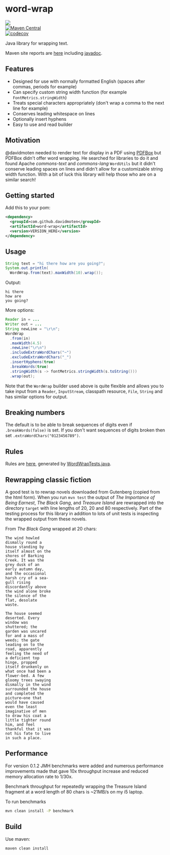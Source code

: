 # word-wrap
<a href="https://travis-ci.org/davidmoten/word-wrap"><img src="https://travis-ci.org/davidmoten/word-wrap.svg"/></a><br/>
[![Maven Central](https://maven-badges.herokuapp.com/maven-central/com.github.davidmoten/word-wrap/badge.svg?style=flat)](https://maven-badges.herokuapp.com/maven-central/com.github.davidmoten/word-wrap)<br/>
[![codecov](https://codecov.io/gh/davidmoten/word-wrap/branch/master/graph/badge.svg)](https://codecov.io/gh/davidmoten/word-wrap)

Java library for wrapping text.

Maven site reports are [here](https://davidmoten.github.io/word-wrap) including [javadoc](https://davidmoten.github.io/word-wrap/apidocs/index.html).

## Features
* Designed for use with normally formatted English (spaces after commas, periods for example)
* Can specify custom string width function (for example `FontMetrics.stringWidth`)
* Treats special characters appropriately (don't wrap a comma to the next line for example)
* Conserves leading whitespace on lines
* Optionally insert hyphens
* Easy to use and read builder

## Motivation
@davidmoten needed to render text for display in a PDF using [PDFBox](https://pdfbox.apache.org/) but PDFBox didn't offer word wrapping. He searched for libraries to do it and found Apache *commons-text* and *commons-lang* `WordUtils` but it didn't conserve leading spaces on lines and didn't allow for a customizable string width function. With a bit of luck this library will help those who are on a similar search!

## Getting started
Add this to your pom:

```xml
<dependency>
  <groupId>com.github.davidmoten</groupId>
  <artifactId>word-wrap</artifactId>
  <version>VERSION_HERE</version>
</dependency>
```

## Usage
```java
String text = "hi there how are you going?";
System.out.println(
  WordWrap.from(text).maxWidth(10).wrap());
```
Output:
```
hi there
how are
you going?
```
More options:

```java
Reader in = ...
Writer out = ...
String newLine = "\r\n";
WordWrap
  .from(in)
  .maxWidth(4.5)
  .newLine("\r\n")
  .includeExtraWordChars("~")
  .excludeExtraWordChars("_")
  .insertHyphens(true)
  .breakWords(true)
  .stringWidth(s -> fontMetrics.stringWidth(s.toString()))
  .wrap(out);
```

Note that the `WordWrap` builder used above is quite flexible and allows you to take input from a `Reader`, `InputStream`, classpath resource, `File`, `String` and has similar options for output.

## Breaking numbers
The default is to be able to break sequences of digits even if `.breakWords(false)` is set. If you don't want sequences of digits broken then set `.extraWordChars("0123456789")`.

## Rules
Rules are [here](https://github.com/davidmoten/word-wrap/blob/master/src/docs/rules.md), generated by [WordWrapTests.java](https://github.com/davidmoten/word-wrap/blob/master/src/test/java/org/davidmoten/text/utils/WordWrapTest.java).

## Rewrapping classic fiction
A good test is to rewrap novels downloaded from Gutenberg (copied from the html form). When you run `mvn test` the output of *The Importance of Being Earnest*, *The Black Gang*, and *Treasure Island* are rewrapped into the directory `target` with line lengths of 20, 20 and 80 respectively. Part of the testing process for this library in addition to lots of unit tests is inspecting the wrapped output from these novels.

From *The Black Gang* wrapped at 20 chars:

```
The wind howled
dismally round a
house standing by
itself almost on the
shores of Barking
Creek. It was the
grey dusk of an
early autumn day,
and the occasional
harsh cry of a sea-
gull rising
discordantly above
the wind alone broke
the silence of the
flat, desolate
waste.

The house seemed
deserted. Every
window was
shuttered; the
garden was uncared
for and a mass of
weeds; the gate
leading on to the
road, apparently
feeling the need of
a deficient top
hinge, propped
itself drunkenly on
what once had been a
flower-bed. A few
gloomy trees swaying
dismally in the wind
surrounded the house
and completed the
picture—one that
would have caused
even the least
imaginative of men
to draw his coat a
little tighter round
him, and feel
thankful that it was
not his fate to live
in such a place.
```

## Performance
For version 0.1.2 JMH benchmarks were added and numerous performance improvements made that gave 10x throughput increase and reduced memory allocation rate to 1/30x.

Benchmark throughput for repeatedly wrapping the Treasure Island fragment at a word length of 80 chars is ~21MB/s on my i5 laptop.

To run benchmarks

```bash
mvn clean install -P benchmark
```

## Build
Use maven:
```bash
maven clean install
```

